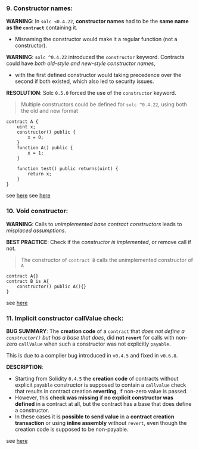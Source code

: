 ### 9. Constructor names:

**WARNING**: In `solc <0.4.22`, **constructor names** had to be the **same name as the `contract`**  containing it.
- Misnaming the constructor would make it a regular function (not a constructor).

**WARNING**: `solc ^0.4.22` introduced the `constructor` keyword. Contracts could have *both old-style and new-style constructor names*,
- with the first defined constructor would  taking precedence over the second if both existed, which also led to security issues.

**RESOLUTION**: Solc `0.5.0` forced the use of the `constructor` keyword.

> Multiple constructors could be defined for `solc ^0.4.22`, using both the old and new format

```solidity
contract A {
    uint x;
    constructor() public {
        x = 0;
    }
    function A() public {
        x = 1;
    }

    function test() public returns(uint) {
        return x;
    }
}
```

see [here](https://github.com/crytic/slither/wiki/Detector-Documentation#multiple-constructor-schemes)
see [here](https://swcregistry.io/docs/SWC-118)

### 10. Void constructor:

**WARNING**: Calls to *unimplemented base contract constructors* leads to *misplaced assumptions*.

**BEST PRACTICE**: Check if the *constructor is implemented*, or remove call if not.

> The constructor of `contract B` calls the unimplemented constructor of `A`

```solidity
contract A{}
contract B is A{
    constructor() public A(){}
}
```

see [here](https://github.com/crytic/slither/wiki/Detector-Documentation#void-constructor)

### 11. Implicit constructor callValue check:

**BUG SUMMARY**: The **creation code** of a `contract` that *does not define a `constructor()` but has a base that does*, did **not `revert`** for calls with non-zero `callValue` when such a constructor was not explicitly `payable`.

This is due to a compiler bug introduced in `v0.4.5` and fixed in `v0.6.8`.

**DESCRIPTION**:
- Starting from Solidity `0.4.5` the **creation code** of contracts without explicit `payable` constructor is supposed to contain a `callvalue` check that results in contract creation **reverting**, if non-zero value is passed.
- However, this **check was missing** if **no explicit constructor was defined** in a contract at all, but the contract has a base that does define a constructor.
- In these cases it is **possible to send value** in a **contract creation transaction** or using **inline assembly** without `revert`, even though the creation code is supposed to be non-payable.

see [here](https://docs.soliditylang.org/en/v0.8.9/bugs.html)
